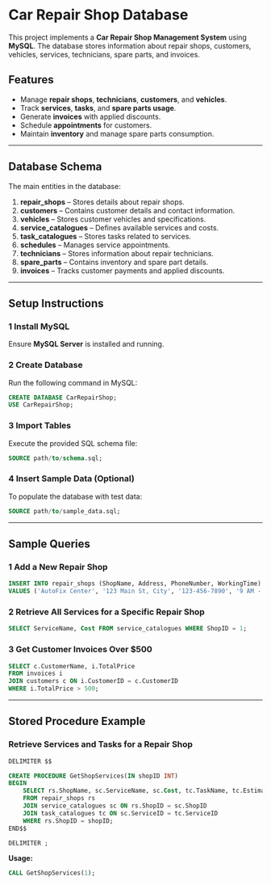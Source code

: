 # Car Repair Shop Database  

This project implements a **Car Repair Shop Management System** using **MySQL**. The database stores information about repair shops, customers, vehicles, services, technicians, spare parts, and invoices.  

## Features  
- Manage **repair shops**, **technicians**, **customers**, and **vehicles**.  
- Track **services**, **tasks**, and **spare parts usage**.  
- Generate **invoices** with applied discounts.  
- Schedule **appointments** for customers.  
- Maintain **inventory** and manage spare parts consumption.  

---

## Database Schema  
The main entities in the database:  
1. **repair_shops** – Stores details about repair shops.  
2. **customers** – Contains customer details and contact information.  
3. **vehicles** – Stores customer vehicles and specifications.  
4. **service_catalogues** – Defines available services and costs.  
5. **task_catalogues** – Stores tasks related to services.  
6. **schedules** – Manages service appointments.  
7. **technicians** – Stores information about repair technicians.  
8. **spare_parts** – Contains inventory and spare part details.  
9. **invoices** – Tracks customer payments and applied discounts.  

---

## Setup Instructions  

### 1️ Install MySQL  
Ensure **MySQL Server** is installed and running.  

### 2️ Create Database  
Run the following command in MySQL:  
```sql
CREATE DATABASE CarRepairShop;
USE CarRepairShop;
```

### 3️ Import Tables  
Execute the provided SQL schema file:  
```sql
SOURCE path/to/schema.sql;
```

### 4️ Insert Sample Data (Optional)  
To populate the database with test data:  
```sql
SOURCE path/to/sample_data.sql;
```

---

## Sample Queries  

### 1️ Add a New Repair Shop  
```sql
INSERT INTO repair_shops (ShopName, Address, PhoneNumber, WorkingTime)
VALUES ('AutoFix Center', '123 Main St, City', '123-456-7890', '9 AM - 6 PM');
```

### 2️ Retrieve All Services for a Specific Repair Shop  
```sql
SELECT ServiceName, Cost FROM service_catalogues WHERE ShopID = 1;
```

### 3️ Get Customer Invoices Over $500  
```sql
SELECT c.CustomerName, i.TotalPrice
FROM invoices i
JOIN customers c ON i.CustomerID = c.CustomerID
WHERE i.TotalPrice > 500;
```

---

## Stored Procedure Example  

### **Retrieve Services and Tasks for a Repair Shop**
```sql
DELIMITER $$

CREATE PROCEDURE GetShopServices(IN shopID INT)
BEGIN
    SELECT rs.ShopName, sc.ServiceName, sc.Cost, tc.TaskName, tc.EstimatedTime
    FROM repair_shops rs
    JOIN service_catalogues sc ON rs.ShopID = sc.ShopID
    JOIN task_catalogues tc ON sc.ServiceID = tc.ServiceID
    WHERE rs.ShopID = shopID;
END$$

DELIMITER ;
```

**Usage:**  
```sql
CALL GetShopServices(1);
```
